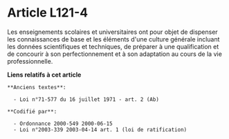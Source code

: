 # Article L121-4

Les enseignements scolaires et universitaires ont pour objet de dispenser les connaissances de base et les éléments d'une
culture générale incluant les données scientifiques et techniques, de préparer à une qualification et de concourir à son
perfectionnement et à son adaptation au cours de la vie professionnelle.

**Liens relatifs à cet article**

	**Anciens textes**:

	  - Loi n°71-577 du 16 juillet 1971 - art. 2 (Ab)

	**Codifié par**:

	  - Ordonnance 2000-549 2000-06-15
	  - Loi n°2003-339 2003-04-14 art. 1 (loi de ratification)
